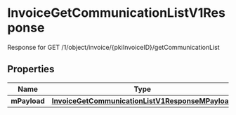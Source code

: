 

# InvoiceGetCommunicationListV1Response

Response for GET /1/object/invoice/{pkiInvoiceID}/getCommunicationList

## Properties

| Name | Type | Description | Notes |
|------------ | ------------- | ------------- | -------------|
|**mPayload** | [**InvoiceGetCommunicationListV1ResponseMPayload**](InvoiceGetCommunicationListV1ResponseMPayload.md) |  |  |



